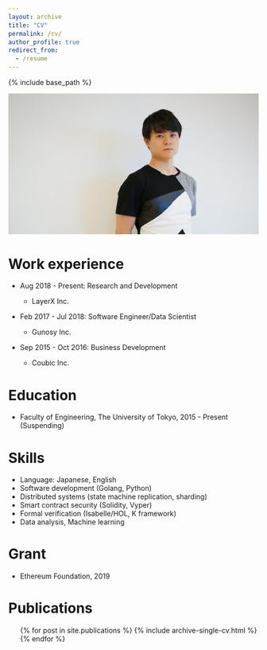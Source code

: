 ```yaml
---
layout: archive
title: "CV"
permalink: /cv/
author_profile: true
redirect_from:
  - /resume
---
```


{% include base_path %}

![](/images/ryuya-cv.jpg)

Work experience
======
* Aug 2018 - Present: Research and Development
  * LayerX Inc.

* Feb 2017 - Jul 2018: Software Engineer/Data Scientist
  * Gunosy Inc.

* Sep 2015 - Oct 2016: Business Development
  * Coubic Inc.

Education
======
* Faculty of Engineering, The University of Tokyo, 2015 - Present (Suspending)

Skills
======
* Language: Japanese, English
* Software development (Golang, Python)
* Distributed systems (state machine replication, sharding)
* Smart contract security (Solidity, Vyper)
* Formal verification (Isabelle/HOL, K framework)
* Data analysis, Machine learning

Grant
======
* Ethereum Foundation, 2019

Publications
======
  <ul>{% for post in site.publications %}
    {% include archive-single-cv.html %}
  {% endfor %}</ul>

<!-- Projects
======
  <ul>{% for post in site.projects %}
    {% include archive-single-cv.html %}
  {% endfor %}</ul>

Talks
======
  <ul>{% for post in site.talks %}
    {% include archive-single-talk-cv.html %}
  {% endfor %}</ul> -->